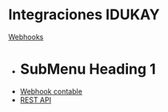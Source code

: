 
# Integraciones IDUKAY

[Webhooks]()
  * # SubMenu Heading 1
  * [Webhook contable](docs/contable.md)
  * [REST API](docs/restapi.md)
